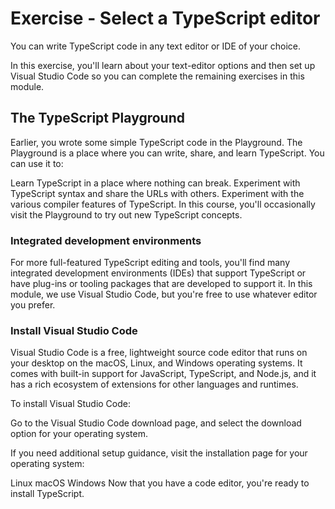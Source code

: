 # Exercise - Select a TypeScript editor

You can write TypeScript code in any text editor or IDE of your choice.

In this exercise, you'll learn about your text-editor options and then set up Visual Studio Code so you can complete the remaining exercises in this module.

## The TypeScript Playground
Earlier, you wrote some simple TypeScript code in the Playground. The Playground is a place where you can write, share, and learn TypeScript. You can use it to:

Learn TypeScript in a place where nothing can break.
Experiment with TypeScript syntax and share the URLs with others.
Experiment with the various compiler features of TypeScript.
In this course, you'll occasionally visit the Playground to try out new TypeScript concepts.

### Integrated development environments
For more full-featured TypeScript editing and tools, you'll find many integrated development environments (IDEs) that support TypeScript or have plug-ins or tooling packages that are developed to support it. In this module, we use Visual Studio Code, but you're free to use whatever editor you prefer.

### Install Visual Studio Code
Visual Studio Code is a free, lightweight source code editor that runs on your desktop on the macOS, Linux, and Windows operating systems. It comes with built-in support for JavaScript, TypeScript, and Node.js, and it has a rich ecosystem of extensions for other languages and runtimes.

To install Visual Studio Code:

Go to the Visual Studio Code download page, and select the download option for your operating system.

If you need additional setup guidance, visit the installation page for your operating system:

Linux
macOS
Windows
Now that you have a code editor, you're ready to install TypeScript.